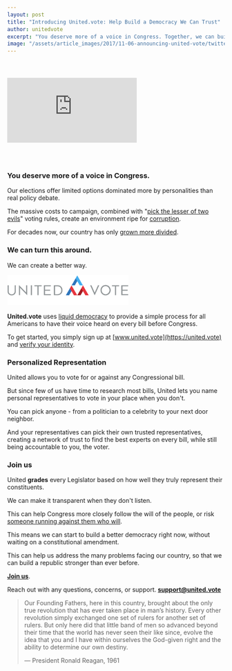 ```yaml
---
layout: post
title: "Introducing United.vote: Help Build a Democracy We Can Trust"
author: unitedvote
excerpt: "You deserve more of a voice in Congress. Together, we can build a better way."
image: "/assets/article_images/2017/11-06-announcing-united-vote/twitter_large.png"
---
```


<iframe src="https://www.youtube.com/embed/XMrRrzYXav8" frameborder="0" allowfullscreen style="margin: 40px auto"></iframe>

<br />

### You deserve more of a voice in Congress.

Our elections offer limited options dominated more by personalities than real policy debate.

The massive costs to campaign, combined with "[pick the lesser of two evils](/2017/03/06/how-to-move-past-two-parties/)" voting rules, create an environment ripe for [corruption](/2017/10/23/democracy-vs-corruption/).

For decades now, our country has only [grown more divided](/assets/article_images/2017-11-06-announcing-united-vote/polarization-over-time.png).

### We can turn this around.

We can create a better way.

<img src="/assets/article_images/2017-11-06-announcing-united-vote/united-vote-logo-100px.png" alt="" style="height: 70px; margin: 0px auto">

**United.vote** uses [liquid democracy](/2016/09/21/what-is-liquid-democracy/) to provide a simple process for all Americans to have their voice heard on every bill before Congress.

To get started, you simply sign up at [www.united.vote](https://united.vote) and [verify your identity](https://united.vote/verification/identity).

### Personalized Representation

United allows you to vote for or against any Congressional bill.

But since few of us have time to research most bills, United lets you name personal representatives to vote in your place when you don't.

You can pick anyone - from a politician to a celebrity to your next door neighbor.

And your representatives can pick their own trusted representatives, creating a network of trust to find the best experts on every bill, while still being accountable to you, the voter.

### Join us

United **grades** every Legislator based on how well they truly represent their constituents.

We can make it transparent when they don't listen.

This can help Congress more closely follow the will of the people, or risk [someone running against them who will](/2017/07/04/running-liquid-democracy-candidates/).

This means we can start to build a better democracy right now, without waiting on a constitutional amendment.

This can help us address the many problems facing our country, so that we can build a republic stronger than ever before.

[**Join us**](https://united.vote/join).

Reach out with any questions, concerns, or support. [**support@united.vote**](mailto:support@united.vote)

> Our Founding Fathers, here in this country, brought about the only true revolution that has ever taken place in man’s history. Every other revolution simply exchanged one set of rulers for another set of rulers. But only here did that little band of men so advanced beyond their time that the world has never seen their like since, evolve the idea that you and I have within ourselves the God-given right and the ability to determine our own destiny.
>
> — President Ronald Reagan, 1961
